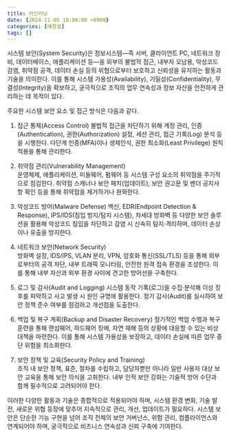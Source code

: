 ```yaml
---
title: 머신러닝
date: {2024-11-05 10:00:00 +0900}
categories: [예창설]
tags: []
---
```


시스템 보안(System Security)은 정보시스템—즉 서버, 클라이언트 PC, 네트워크 장비, 데이터베이스, 애플리케이션 등—을 외부의 불법적 접근, 내부자 오남용, 악성코드 감염, 취약점 공격, 데이터 손실 등의 위협으로부터 보호하고 신뢰성을 유지하는 활동과 기술을 의미한다. 이를 통해 시스템 가용성(Availability), 기밀성(Confidentiality), 무결성(Integrity)을 확보하고, 궁극적으로 조직의 업무 연속성과 정보 자산을 안전하게 관리하는 데 목적이 있다.

주요한 시스템 보안 요소 및 접근 방식은 다음과 같다.

1. 접근 통제(Access Control)
   불법적 접근을 차단하기 위해 계정 관리, 인증(Authentication), 권한(Authorization) 설정, 세션 관리, 접근 기록(Log) 분석 등을 시행한다. 다단계 인증(MFA)이나 생체인식, 권한 최소화(Least Privilege) 원칙 적용을 통해 관리한다.

2. 취약점 관리(Vulnerability Management)  
   운영체제, 애플리케이션, 미들웨어, 펌웨어 등 시스템 구성 요소의 취약점을 주기적으로 점검한다. 취약점 스캐너나 보안 패치(업데이트), 보안 권고문 및 벤더 공지사항 확인 등을 통해 취약점을 제거하거나 완화한다.

3. 악성코드 방어(Malware Defense) 
   백신, EDR(Endpoint Detection & Response), IPS/IDS(침입 방지/탐지 시스템), 차세대 방화벽 등 다양한 보안 솔루션을 활용해 악성코드 침입을 차단하고 감염 시 신속히 탐지·격리하며, 데이터 손상이나 유출을 방지한다.

4. 네트워크 보안(Network Security)  
   방화벽 설정, IDS/IPS, VLAN 분리, VPN, 암호화 통신(SSL/TLS) 등을 통해 외부로부터의 공격 차단, 내부 트래픽 모니터링, 안전한 원격 접속 환경을 조성한다. 이를 통해 내부 자산과 외부 환경 사이에 견고한 방어선을 구축한다.

5. 로그 및 감사(Audit and Logging)
   시스템 동작 기록(로그)을 수집·분석해 이상 징후를 파악하고 사고 발생 시 원인 규명에 활용한다. 정기 감사(Audit)를 실시하여 보안 정책 준수 여부를 점검하고 개선점을 도출한다.

6. 백업 및 복구 계획(Backup and Disaster Recovery)
   정기적인 백업 수행과 복구 훈련을 통해 랜섬웨어, 하드웨어 장애, 자연 재해 등의 상황에 대응할 수 있는 비상 대책을 마련한다. 이를 통해 시스템 가용성을 보장하고, 데이터 손실에 따른 업무 중단 위험을 최소화한다.

7. 보안 정책 및 교육(Security Policy and Training)  
   조직 내 보안 정책, 표준, 절차를 수립하고, 담당자뿐만 아니라 일반 사용자 대상 보안 교육을 통해 보안 의식을 고취한다. 내부 인적 보안 강화는 기술적 방어 수단과 함께 필수적으로 고려되어야 한다.

이러한 다양한 활동과 기술은 종합적으로 적용되어야 하며, 시스템 환경 변화, 기술 발전, 새로운 위협 등장에 맞추어 지속적으로 관리, 개선, 업데이트가 필요하다. 시스템 보안은 단순한 기능 구현을 넘어 조직 전체의 보안 거버넌스, 위험 관리, 컴플라이언스와 연계되어야 하며, 궁극적으로 비즈니스 연속성과 신뢰 구축에 기여한다.

